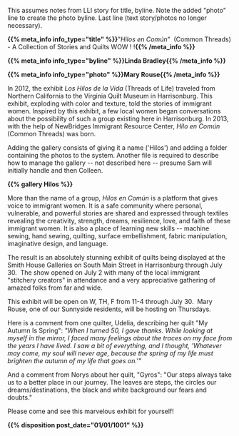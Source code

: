 This assumes notes from LLI story for title, byline. Note the added
"photo" line to create the photo byline. Last line (text story/photos no
longer necessary).

**{{% meta_info info_type="title" %}}**"*Hilos en Común*"  (Common
Threads) - A Collection of Stories and Quilts WOW ! !**{{% /meta_info
%}}**

**{{% meta_info info_type="byline" %}}**Linda Bradley**{{%
/meta_info %}}**

**{{% meta_info info_type="photo" %}}**Mary Rouse**{{% /meta_info
%}}**

In 2012, the exhibit *Los Hilos de la Vida* (Threads of Life) traveled
from Northern California to the Virginia Quilt Museum in Harrisonburg.
This exhibit, exploding with color and texture, told the stories of
immigrant women. Inspired by this exhibit, a few local women began
conversations about the possibility of such a group existing here in
Harrisonburg. In 2013, with the help of NewBridges Immigrant Resource
Center, *Hilo en* *Común* (Common Threads) was born.

Adding the gallery consists of giving it a name ('Hilos') and adding a
folder containing the photos to the system. Another file is required to
describe how to manage the gallery -- not described here -- presume Sam
will initially handle and then Colleen.

**{{% gallery Hilos %}}**

More than the name of a group, *Hilos en* *Común* is a platform that
gives voice to immigrant women. It is a safe community where personal,
vulnerable, and powerful stories are shared and expressed through
textiles revealing the creativity, strength, dreams, resilience, love,
and faith of these immigrant women. It is also a place of learning new
skills -- machine sewing, hand sewing, quilting, surface embellishment,
fabric manipulation, imaginative design, and language.

The result is an absolutely stunning exhibit of quilts being displayed
at the Smith House Galleries on South Main Street in Harrisonburg
through July 30.  The show opened on July 2 with many of the local
immigrant "stitchery creators" in attendance and a very appreciative
gathering of amazed folks from far and wide. 

This exhibit will be open on W, TH, F from 11-4 through July 30.  Mary
Rouse, one of our Sunnyside residents, will be hosting on Thursdays.

Here is a comment from one quilter, Udelia, describing her quilt "My
Autumn Is Spring": *"When I turned 50, I gave thanks. While looking at
myself in the mirror, I faced many feelings about the traces on my face
from the years I have lived. I saw a bit of everything, and I thought,
'Whatever may come, my soul will never age, because the spring of my
life must brighten the autumn of my life that goes on.'"*

And a comment from Norys about her quilt, "Gyros": "Our steps always
take us to a better place in our journey. The leaves are steps, the
circles our dreams/destinations, the black and white background our
fears and doubts."

Please come and see this marvelous exhibit for yourself!

**{{% disposition post_date="01/01/1001" %}}**
